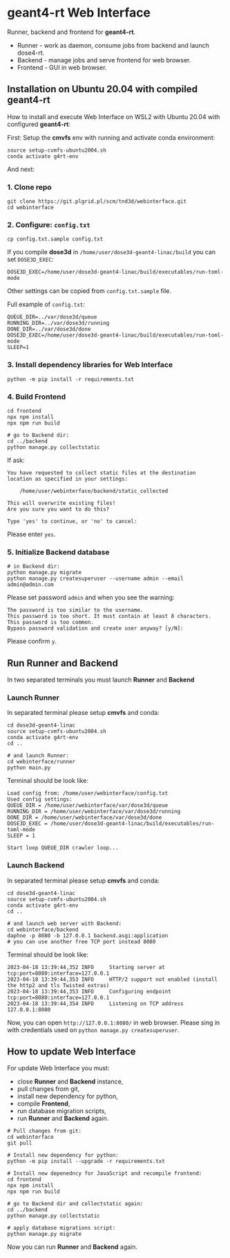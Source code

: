 # geant4-rt Web Interface

Runner, backend and frontend for **geant4-rt**.

* Runner - work as daemon, consume jobs from backend and launch dose4-rt.
* Backend - manage jobs and serve frontend for web browser.
* Frontend - GUI in web browser.

## Installation on Ubuntu 20.04 with compiled geant4-rt 

How to install and execute Web Interface on WSL2 with Ubuntu 20.04 with configured **geant4-rt**:

First: Setup the **cmvfs** env with running and activate conda environment:

```
source setup-cvmfs-ubuntu2004.sh
conda activate g4rt-env
```

And next:

### 1. Clone repo

```
git clone https://git.plgrid.pl/scm/tnd3d/webinterface.git
cd webinterface
```

### 2. Configure: `config.txt`

```cp config.txt.sample config.txt``` 

If you compile **dose3d** in `/home/user/dose3d-geant4-linac/build` you can set `DOSE3D_EXEC`: 

```DOSE3D_EXEC=/home/user/dose3d-geant4-linac/build/executables/run-toml-mode```
 
Other settings can be copied from `config.txt.sample` file.

Full example of `config.txt`:
```
QUEUE_DIR=../var/dose3d/queue
RUNNING_DIR=../var/dose3d/running
DONE_DIR=../var/dose3d/done
DOSE3D_EXEC=/home/user/dose3d-geant4-linac/build/executables/run-toml-mode
SLEEP=1
```

### 3. Install dependency libraries for Web Interface
 
```
python -m pip install -r requirements.txt
```

### 4. Build **Frontend**

```
cd frontend
npx npm install
npx npm run build

# go to Backend dir:
cd ../backend
python manage.py collectstatic
```

If ask:
```
You have requested to collect static files at the destination
location as specified in your settings:

    /home/user/webinterface/backend/static_collected

This will overwrite existing files!
Are you sure you want to do this?

Type 'yes' to continue, or 'no' to cancel: 
```

Please enter `yes`.

### 5. Initialize **Backend** database

```
# in Backend dir:
python manage.py migrate
python manage.py createsuperuser --username admin --email admin@admin.com
```

Please set password `admin` and when you see the warning:
```
The password is too similar to the username.
This password is too short. It must contain at least 8 characters.
This password is too common.
Bypass password validation and create user anyway? [y/N]:
```

Please confirm `y`.

## Run **Runner** and **Backend**

In two separated terminals you must launch **Runner** and **Backend**

### Launch **Runner** 

In separated terminal please setup **cmvfs** and conda:

```
cd dose3d-geant4-linac
source setup-cvmfs-ubuntu2004.sh
conda activate g4rt-env
cd ..

# and launch Runner:
cd webinterface/runner
python main.py
```

Terminal should be look like:

```
Load config from: /home/user/webinterface/config.txt
Used config settings:
QUEUE_DIR = /home/user/webinterface/var/dose3d/queue
RUNNING_DIR = /home/user/webinterface/var/dose3d/running
DONE_DIR = /home/user/webinterface/var/dose3d/done
DOSE3D_EXEC = /home/user/dose3d-geant4-linac/build/executables/run-toml-mode
SLEEP = 1

Start loop QUEUE_DIR crawler loop...
```

### Launch **Backend** 

In separated terminal please setup **cmvfs** and conda:

```
cd dose3d-geant4-linac
source setup-cvmfs-ubuntu2004.sh
conda activate g4rt-env
cd ..

# and launch web server with Backend:
cd webinterface/backend
daphne -p 8080 -b 127.0.0.1 backend.asgi:application
# you can use another free TCP port instead 8080
```

Terminal should be look like:

```
2023-04-18 13:39:44,352 INFO     Starting server at tcp:port=8080:interface=127.0.0.1
2023-04-18 13:39:44,353 INFO     HTTP/2 support not enabled (install the http2 and tls Twisted extras)
2023-04-18 13:39:44,353 INFO     Configuring endpoint tcp:port=8080:interface=127.0.0.1
2023-04-18 13:39:44,354 INFO     Listening on TCP address 127.0.0.1:8080
```

Now, you can open `http://127.0.0.1:8080/` in web browser. Please sing in with credentials used on `python manage.py createsuperuser`.

## How to update Web Interface

For update Web Interface you must:
* close **Runner** and **Backend** instance,
* pull changes from git,
* install new dependency for python,
* compile **Frontend**,
* run database migration scripts,
* run **Runner** and **Backend** again.

```
# Pull changes from git:
cd webinterface
git pull

# Install new dependency for python:
python -m pip install --upgrade -r requirements.txt

# Install new depenedncy for JavaScript and recompile frontend:
cd frontend
npx npm install 
npx npm run build 

# go to Backend dir and collectstatic again:
cd ../backend
python manage.py collectstatic

# apply database migrations script:
python manage.py migrate
```

Now you can run **Runner** and **Backend** again.
